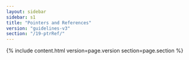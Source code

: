 ```yaml
---
layout: sidebar
sidebar: s1
title: "Pointers and References"
version: "guidelines-v3"
section: "/19-ptrRef/"
---
```

{% include content.html version=page.version section=page.section %}